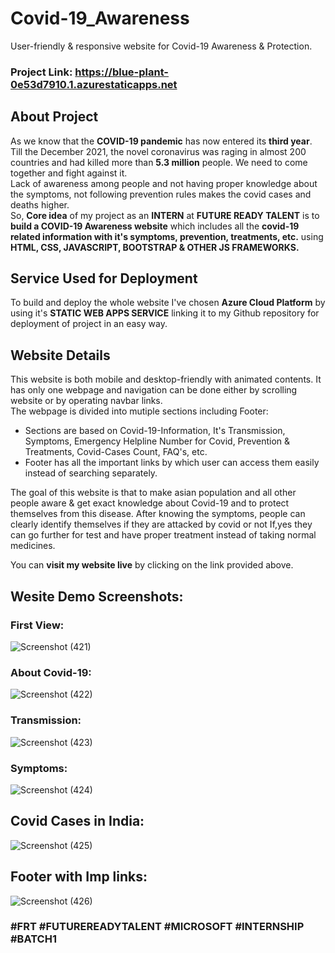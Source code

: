 # Covid-19_Awareness

User-friendly & responsive website for Covid-19 Awareness & Protection.

### Project Link: https://blue-plant-0e53d7910.1.azurestaticapps.net

## About Project
As we know that the **COVID-19 pandemic** has now entered its **third year**. Till the December 2021, the novel coronavirus was raging in almost 200 countries and had killed more than **5.3 million** people. We need to come together and fight against it.
<br/>
Lack of awareness among people and not having proper knowledge about the symptoms, not following prevention rules makes the covid cases and deaths higher. 
<br/>
So, **Core idea** of my project as an **INTERN** at **FUTURE READY TALENT** is to **build a COVID-19 Awareness website** which includes all the **covid-19 related information with it's symptoms, prevention, treatments, etc.** using **HTML, CSS, JAVASCRIPT, BOOTSTRAP & OTHER JS FRAMEWORKS.**

## Service Used for Deployment
To build and deploy the whole website I've chosen **Azure Cloud Platform** by using it's 
**STATIC WEB APPS SERVICE** linking it to my Github repository for deployment of project in an easy way.  

## Website Details
This website is both mobile and desktop-friendly with animated contents. It has only one webpage and navigation can be done either by scrolling website or by operating navbar links.
<br/>
The webpage is divided into mutiple sections including Footer:
- Sections are based on Covid-19-Information, It's Transmission, Symptoms, Emergency Helpline Number for Covid, Prevention & Treatments, Covid-Cases Count, FAQ's, etc.
- Footer has all the important links by which user can access them easily instead of searching separately.

The goal of this website is that to make asian population and all other people aware & get exact knowledge about Covid-19 and to protect themselves from this disease. 
After knowing the symptoms, people can clearly identify themselves if they are attacked by covid or not If,yes they can go further for test and have proper treatment instead of taking normal medicines.

You can **visit my website live** by clicking on the link provided above.

## Wesite Demo Screenshots:

### First View: 
![Screenshot (421)](https://user-images.githubusercontent.com/71518411/150993813-c7bc44a8-72bd-4101-8872-0c33401d3ac1.png)

### About Covid-19:
![Screenshot (422)](https://user-images.githubusercontent.com/71518411/150993500-3e8e3ca0-f3d9-4e1e-95f2-73e2e59fadc2.png)

### Transmission:
![Screenshot (423)](https://user-images.githubusercontent.com/71518411/150993511-e1d4dad8-3759-4704-8513-83e02bc941da.png)

### Symptoms:
![Screenshot (424)](https://user-images.githubusercontent.com/71518411/150993486-a56f7b1f-41bf-45b1-b822-92ff7c6376d4.png)

## Covid Cases in India:
![Screenshot (425)](https://user-images.githubusercontent.com/71518411/150993494-9d25ad5a-86be-4e19-ad5a-b191e4323ffd.png)

## Footer with Imp links:
![Screenshot (426)](https://user-images.githubusercontent.com/71518411/150993497-b15c16b9-dbb6-46c5-ab33-ab4d0d320320.png)

### **#FRT** **#FUTUREREADYTALENT** **#MICROSOFT** **#INTERNSHIP** **#BATCH1**